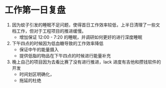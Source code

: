 # 工作第一日复盘

1. 因为蚊子引发的睡眠不足问题，使得首日工作效率较低，上半日清理了一些文档工作，但对于工程项目的推进缓慢。
   - 增加保证 12:00 - 7:20 的睡眠，并调研如何更好的进行深度睡眠
2. 下午四点的时候因为低血糖导致的工作效率降低
   - 保证中午的能量摄入
   - 提供低脂的物品在下午四点的时候进行能量补充
3. 晚上自己的项目因为去看比赛了没有进行推进，lack 进度有吉他和攒钱软件的开发
   - 时间划区明确化，
   - 拖延的杜绝
